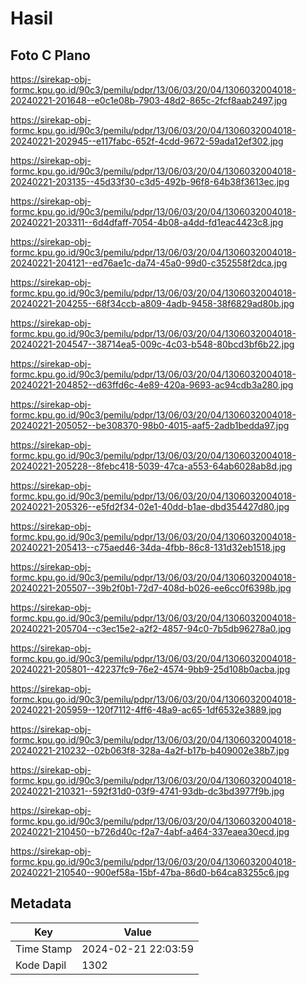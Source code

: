# Hasil

## Foto C Plano

https://sirekap-obj-formc.kpu.go.id/90c3/pemilu/pdpr/13/06/03/20/04/1306032004018-20240221-201648--e0c1e08b-7903-48d2-865c-2fcf8aab2497.jpg

https://sirekap-obj-formc.kpu.go.id/90c3/pemilu/pdpr/13/06/03/20/04/1306032004018-20240221-202945--e117fabc-652f-4cdd-9672-59ada12ef302.jpg

https://sirekap-obj-formc.kpu.go.id/90c3/pemilu/pdpr/13/06/03/20/04/1306032004018-20240221-203135--45d33f30-c3d5-492b-96f8-64b38f3613ec.jpg

https://sirekap-obj-formc.kpu.go.id/90c3/pemilu/pdpr/13/06/03/20/04/1306032004018-20240221-203311--6d4dfaff-7054-4b08-a4dd-fd1eac4423c8.jpg

https://sirekap-obj-formc.kpu.go.id/90c3/pemilu/pdpr/13/06/03/20/04/1306032004018-20240221-204121--ed76ae1c-da74-45a0-99d0-c352558f2dca.jpg

https://sirekap-obj-formc.kpu.go.id/90c3/pemilu/pdpr/13/06/03/20/04/1306032004018-20240221-204255--68f34ccb-a809-4adb-9458-38f6829ad80b.jpg

https://sirekap-obj-formc.kpu.go.id/90c3/pemilu/pdpr/13/06/03/20/04/1306032004018-20240221-204547--38714ea5-009c-4c03-b548-80bcd3bf6b22.jpg

https://sirekap-obj-formc.kpu.go.id/90c3/pemilu/pdpr/13/06/03/20/04/1306032004018-20240221-204852--d63ffd6c-4e89-420a-9693-ac94cdb3a280.jpg

https://sirekap-obj-formc.kpu.go.id/90c3/pemilu/pdpr/13/06/03/20/04/1306032004018-20240221-205052--be308370-98b0-4015-aaf5-2adb1bedda97.jpg

https://sirekap-obj-formc.kpu.go.id/90c3/pemilu/pdpr/13/06/03/20/04/1306032004018-20240221-205228--8febc418-5039-47ca-a553-64ab6028ab8d.jpg

https://sirekap-obj-formc.kpu.go.id/90c3/pemilu/pdpr/13/06/03/20/04/1306032004018-20240221-205326--e5fd2f34-02e1-40dd-b1ae-dbd354427d80.jpg

https://sirekap-obj-formc.kpu.go.id/90c3/pemilu/pdpr/13/06/03/20/04/1306032004018-20240221-205413--c75aed46-34da-4fbb-86c8-131d32eb1518.jpg

https://sirekap-obj-formc.kpu.go.id/90c3/pemilu/pdpr/13/06/03/20/04/1306032004018-20240221-205507--39b2f0b1-72d7-408d-b026-ee6cc0f6398b.jpg

https://sirekap-obj-formc.kpu.go.id/90c3/pemilu/pdpr/13/06/03/20/04/1306032004018-20240221-205704--c3ec15e2-a2f2-4857-94c0-7b5db96278a0.jpg

https://sirekap-obj-formc.kpu.go.id/90c3/pemilu/pdpr/13/06/03/20/04/1306032004018-20240221-205801--42237fc9-76e2-4574-9bb9-25d108b0acba.jpg

https://sirekap-obj-formc.kpu.go.id/90c3/pemilu/pdpr/13/06/03/20/04/1306032004018-20240221-205959--120f7112-4ff6-48a9-ac65-1df6532e3889.jpg

https://sirekap-obj-formc.kpu.go.id/90c3/pemilu/pdpr/13/06/03/20/04/1306032004018-20240221-210232--02b063f8-328a-4a2f-b17b-b409002e38b7.jpg

https://sirekap-obj-formc.kpu.go.id/90c3/pemilu/pdpr/13/06/03/20/04/1306032004018-20240221-210321--592f31d0-03f9-4741-93db-dc3bd3977f9b.jpg

https://sirekap-obj-formc.kpu.go.id/90c3/pemilu/pdpr/13/06/03/20/04/1306032004018-20240221-210450--b726d40c-f2a7-4abf-a464-337eaea30ecd.jpg

https://sirekap-obj-formc.kpu.go.id/90c3/pemilu/pdpr/13/06/03/20/04/1306032004018-20240221-210540--900ef58a-15bf-47ba-86d0-b64ca83255c6.jpg


## Metadata

| Key        | Value               |
| ---------- | ------------------- |
| Time Stamp | 2024-02-21 22:03:59 |
| Kode Dapil | 1302                |



